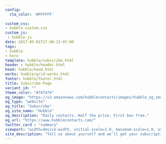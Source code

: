 ```yaml
---
config:
  cta_color: '#FFFFFF'
  
custom_css:
- hubble-custom.css
custom_js:
 - hubble.js
date: 2017-05-01T17:40:13-07:00
tags:
- hubble
- hero
template: hubble/subscribe.html
header : hubble/header.html
head: hubble/head.html
works: hubble/grid-works.html
footer: hubble/footer.html
title: Subscribe-Page
variant_id: ""
theme_color: "#747474"
og_image: "https://s3.amazonaws.com/hubblecontacts/images/hubble_og_image.jpg"
og_type: "website"
og_title: "Subscribe"
og_site_name: "Hubble"
og_description: "Daily contacts. Half the price. First box free."
og_url: "https://www.hubblecontacts.com/"
twitter_card : "summary"
viewport: "width=device-width, initial-scale=1.0, maximum-scale=1.0, user-scalable=0, shrink-to-fit=no"
site_description: "Tell us about yourself and we'll get your subscription started."
---
```

